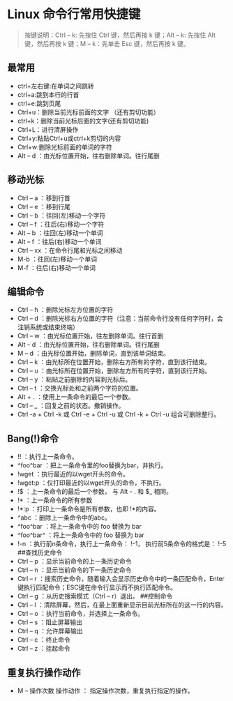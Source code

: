 # Linux 命令行常用快捷键

> 按键说明：Ctrl – k: 先按住 Ctrl 键，然后再按 k 键；Alt – k: 先按住 Alt 键，然后再按 k 键；M – k：先单击 Esc 键，然后再按 k 键。

## 最常用
- ctrl+左右键:在单词之间跳转
- ctrl+a:跳到本行的行首
- ctrl+e:跳到页尾
- Ctrl+u：删除当前光标前面的文字 （还有剪切功能）
- ctrl+k：删除当前光标后面的文字(还有剪切功能)
- Ctrl+L：进行清屏操作
- Ctrl+y:粘贴Ctrl+u或ctrl+k剪切的内容
- Ctrl+w:删除光标前面的单词的字符
- Alt – d ：由光标位置开始，往右删除单词。往行尾删

## 移动光标
- Ctrl – a ：移到行首
- Ctrl – e ：移到行尾
- Ctrl – b ：往回(左)移动一个字符
- Ctrl – f ：往后(右)移动一个字符
- Alt – b ：往回(左)移动一个单词
- Alt – f ：往后(右)移动一个单词
- Ctrl – xx ：在命令行尾和光标之间移动
- M-b ：往回(左)移动一个单词
- M-f ：往后(右)移动一个单词
## 编辑命令
- Ctrl – h ：删除光标左方位置的字符
- Ctrl – d ：删除光标右方位置的字符（注意：当前命令行没有任何字符时，会注销系统或结束终端）
- Ctrl – w ：由光标位置开始，往左删除单词。往行首删
- Alt – d ：由光标位置开始，往右删除单词。往行尾删
- M – d ：由光标位置开始，删除单词，直到该单词结束。
- Ctrl – k ：由光标所在位置开始，删除右方所有的字符，直到该行结束。
- Ctrl – u ：由光标所在位置开始，删除左方所有的字符，直到该行开始。
- Ctrl – y ：粘贴之前删除的内容到光标后。
- Ctrl – t ：交换光标处和之前两个字符的位置。
- Alt + . ：使用上一条命令的最后一个参数。
- Ctrl – _ ：回复之前的状态。撤销操作。
- Ctrl -a + Ctrl -k 或 Ctrl -e + Ctrl -u 或 Ctrl -k + Ctrl -u 组合可删除整行。

## Bang(!)命令
- !! ：执行上一条命令。
- ^foo^bar ：把上一条命令里的foo替换为bar，并执行。
- !wget ：执行最近的以wget开头的命令。
- !wget:p ：仅打印最近的以wget开头的命令，不执行。
- !$ ：上一条命令的最后一个参数， 与 Alt - . 和 $_ 相同。
- !* ：上一条命令的所有参数
- !*:p ：打印上一条命令是所有参数，也即 !*的内容。
- ^abc ：删除上一条命令中的abc。
- ^foo^bar ：将上一条命令中的 foo 替换为 bar
- ^foo^bar^ ：将上一条命令中的 foo 替换为 bar
- !-n ：执行前n条命令，执行上一条命令： !-1， 执行前5条命令的格式是： !-5
##查找历史命令
- Ctrl – p ：显示当前命令的上一条历史命令
- Ctrl – n ：显示当前命令的下一条历史命令
- Ctrl – r ：搜索历史命令，随着输入会显示历史命令中的一条匹配命令，Enter键执行匹配命令；ESC键在命令行显示而不执行匹配命令。
- Ctrl – g ：从历史搜索模式（Ctrl – r）退出。
##控制命令
- Ctrl – l ：清除屏幕，然后，在最上面重新显示目前光标所在的这一行的内容。
- Ctrl – o ：执行当前命令，并选择上一条命令。
- Ctrl – s ：阻止屏幕输出
- Ctrl – q ：允许屏幕输出
- Ctrl – c ：终止命令
- Ctrl – z ：挂起命令
## 重复执行操作动作
- M – 操作次数 操作动作 ： 指定操作次数，重复执行指定的操作。

